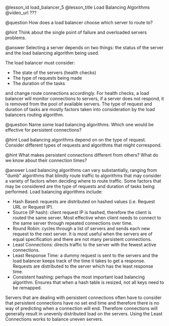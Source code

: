 @lesson_id
load_balancer_5
@lesson_title
Load Balancing Algorithms
@video_url
???

@question
How does a load balancer choose which server to route to?

@hint
Think about the single point of failure and overloaded servers problems.

@answer
Selecting a server depends on two things: the status of the server and the load balancing algorithm being used.

The load balancer must consider:
- The state of the servers (health checks)
- The type of requests being made 
- The duration of the tasks

and change route connections accordingly. For health checks, a load balancer will monitor connections to servers, if a server does not respond, it is removed from the pool of available servers. The type of request and duration of tasks are mostly factors taken into consideration by the load balancers routing algorithm.



@question
Name some load balancing algorithms. Which one would be effective for persistent connections?

@hint
Load balancing algorithms depend on on the type of request. Consider different types of requests and algorithms that might correspond.

@hint
What makes persistent connections different from others? What do we know about their connection times?

@answer
Load balancing algorithms can vary substantially, ranging from "dumb" algorithms that blindly route traffic to algorithms that may consider a variety of factors when deciding where to route traffic. Some factors that may be considered are the type of requests and duration of tasks being performed. Load balancing algorithms include:
- Hash Based: requests are distributed on hashed values (i.e. Request URL or Request IP).
- Source (IP hash): client request IP is hashed, therefore the client is routed the same server. Most effective when client needs to connect to the same server through repeated connections over time.
- Round Robin: cycles through a list of servers and sends each new request to the next server. It is most useful when the servers are of equal specification and there are not many persistent connections.
- Least Connections: directs traffic to the server with the fewest active connections.
- Least Response Time: a dummy request is sent to the servers and the load balancer keeps track of the time it takes to get a response. Requests are distributed to the server which has the least response time.
- Consistent hashing: perhaps the most important load balancing algorithm. Ensures that when a hash table is resized, not all keys need to be remapped.


Servers that are dealing with persistent connections often have to consider that persistent connections have no set end time and therefore there is no way of predicting when a connection will end. Therefore connections will generally result in unevenly distributed load on the servers. Using the Least Connections works to balance uneven servers.